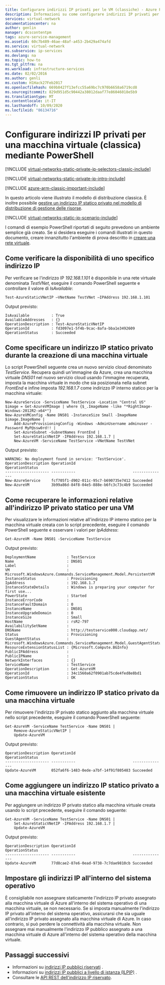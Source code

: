 ```yaml
---
title: Configurare indirizzi IP privati per le VM (classiche) - Azure PowerShell | Documentazione Microsoft
description: Informazioni su come configurare indirizzi IP privati per le macchine virtuali (classiche) mediante PowerShell.
services: virtual-network
documentationcenter: na
author: genlin
manager: dcscontentpm
tags: azure-service-management
ms.assetid: 60c7b489-46ae-48af-a453-2b429a474afd
ms.service: virtual-network
ms.subservice: ip-services
ms.devlang: na
ms.topic: how-to
ms.tgt_pltfrm: na
ms.workload: infrastructure-services
ms.date: 02/02/2016
ms.author: genli
ms.custom: H1Hack27Feb2017
ms.openlocfilehash: 669b8427f13efcc55a69bc7c970b6658a6719cd8
ms.sourcegitcommit: 829d951d5c90442a38012daaf77e86046018e5b9
ms.translationtype: MT
ms.contentlocale: it-IT
ms.lasthandoff: 10/09/2020
ms.locfileid: "86134716"
---
```

# <a name="configure-private-ip-addresses-for-a-virtual-machine-classic-using-powershell"></a>Configurare indirizzi IP privati per una macchina virtuale (classica) mediante PowerShell

[!INCLUDE [virtual-networks-static-private-ip-selectors-classic-include](../../includes/virtual-networks-static-private-ip-selectors-classic-include.md)]

[!INCLUDE [virtual-networks-static-private-ip-intro-include](../../includes/virtual-networks-static-private-ip-intro-include.md)]

[!INCLUDE [azure-arm-classic-important-include](../../includes/azure-arm-classic-important-include.md)]

In questo articolo viene illustrato il modello di distribuzione classica. È inoltre possibile [gestire un indirizzo IP statico privato nel modello di distribuzione di gestione delle risorse](virtual-networks-static-private-ip-arm-ps.md).

[!INCLUDE [virtual-networks-static-ip-scenario-include](../../includes/virtual-networks-static-ip-scenario-include.md)]

I comandi di esempio PowerShell riportati di seguito prevedono un ambiente semplice già creato. Se si desidera eseguire i comandi illustrati in questo documento, creare innanzitutto l'ambiente di prova descritto in [creare una rete virtuale](virtual-networks-create-vnet-classic-netcfg-ps.md).

## <a name="how-to-verify-if-a-specific-ip-address-is-available"></a>Come verificare la disponibilità di uno specifico indirizzo IP
Per verificare se l'indirizzo IP *192.168.1.101* è disponibile in una rete virtuale denominata *TestVNet*, eseguire il comando PowerShell seguente e controllare il valore di *IsAvailable*:

```azurepowershell
Test-AzureStaticVNetIP –VNetName TestVNet –IPAddress 192.168.1.101 
```

Output previsto:

```output
IsAvailable          : True
AvailableAddresses   : {}
OperationDescription : Test-AzureStaticVNetIP
OperationId          : fd3097e1-5f4b-9cac-8afa-bba1e3492609
OperationStatus      : Succeeded
```

## <a name="how-to-specify-a-static-private-ip-address-when-creating-a-vm"></a>Come specificare un indirizzo IP statico privato durante la creazione di una macchina virtuale
Lo script PowerShell seguente crea un nuovo servizio cloud denominato *TestService*. Recupera quindi un'immagine da Azure, crea una macchina virtuale *DNS01* nel nuovo servizio cloud usando l'immagine recuperata, imposta la macchina virtuale in modo che sia posizionata nella subnet *FrontEnd* e infine imposta *192.168.1.7* come indirizzo IP interno statico per la macchina virtuale:

```azurepowershell
New-AzureService -ServiceName TestService -Location "Central US"
$image = Get-AzureVMImage | where {$_.ImageName -like "*RightImage-Windows-2012R2-x64*"}
New-AzureVMConfig -Name DNS01 -InstanceSize Small -ImageName $image.ImageName |
    Add-AzureProvisioningConfig -Windows -AdminUsername adminuser -Password MyP@ssw0rd!! |
    Set-AzureSubnet –SubnetNames FrontEnd |
    Set-AzureStaticVNetIP -IPAddress 192.168.1.7 |
    New-AzureVM -ServiceName TestService –VNetName TestVNet
```

Output previsto:

```output
WARNING: No deployment found in service: 'TestService'.
OperationDescription OperationId                          OperationStatus
-------------------- -----------                          ---------------
New-AzureService     fcf705f1-d902-011c-95c7-b690735e7412 Succeeded      
New-AzureVM          3b99a86d-84f8-04e5-888e-b6fc3c73c4b9 Succeeded  
```

## <a name="how-to-retrieve-static-private-ip-address-information-for-a-vm"></a>Come recuperare le informazioni relative all'indirizzo IP privato statico per una VM
Per visualizzare le informazioni relative all'indirizzo IP interno statico per la macchina virtuale creata con lo script precedente, eseguire il comando PowerShell seguente e osservare i valori per *IpAddress*:

```azurepowershell
Get-AzureVM -Name DNS01 -ServiceName TestService
```

Output previsto:

```output
DeploymentName              : TestService
Name                        : DNS01
Label                       : 
VM                          : Microsoft.WindowsAzure.Commands.ServiceManagement.Model.PersistentVM
InstanceStatus              : Provisioning
IpAddress                   : 192.168.1.7
InstanceStateDetails        : Windows is preparing your computer for first use...
PowerState                  : Started
InstanceErrorCode           : 
InstanceFaultDomain         : 0
InstanceName                : DNS01
InstanceUpgradeDomain       : 0
InstanceSize                : Small
HostName                    : rsR2-797
AvailabilitySetName         : 
DNSName                     : http://testservice000.cloudapp.net/
Status                      : Provisioning
GuestAgentStatus            : Microsoft.WindowsAzure.Commands.ServiceManagement.Model.GuestAgentStatus
ResourceExtensionStatusList : {Microsoft.Compute.BGInfo}
PublicIPAddress             : 
PublicIPName                : 
NetworkInterfaces           : {}
ServiceName                 : TestService
OperationDescription        : Get-AzureVM
OperationId                 : 34c1560a62f0901ab75cde4fed8e8bd1
OperationStatus             : OK
```

## <a name="how-to-remove-a-static-private-ip-address-from-a-vm"></a>Come rimuovere un indirizzo IP statico privato da una macchina virtuale
Per rimuovere l'indirizzo IP privato statico aggiunto alla macchina virtuale nello script precedente, eseguire il comando PowerShell seguente:

```azurepowershell
Get-AzureVM -ServiceName TestService -Name DNS01 |
    Remove-AzureStaticVNetIP |
    Update-AzureVM
```

Output previsto:

```output
OperationDescription OperationId                          OperationStatus
-------------------- -----------                          ---------------
Update-AzureVM       052fa6f6-1483-0ede-a7bf-14f91f805483 Succeeded
```

## <a name="how-to-add-a-static-private-ip-address-to-an-existing-vm"></a>Come aggiungere un indirizzo IP statico privato a una macchina virtuale esistente
Per aggiungere un indirizzo IP privato statico alla macchina virtuale creata usando lo script precedente, eseguire il comando seguente:

```azurepowershell
Get-AzureVM -ServiceName TestService -Name DNS01 |
    Set-AzureStaticVNetIP -IPAddress 192.168.1.7 |
    Update-AzureVM
```

Output previsto:

```output
OperationDescription OperationId                          OperationStatus
-------------------- -----------                          ---------------
Update-AzureVM       77d8cae2-87e6-0ead-9738-7c7dae9810cb Succeeded 
```

## <a name="set-ip-addresses-within-the-operating-system"></a>Impostare gli indirizzi IP all'interno del sistema operativo

È consigliabile non assegnare staticamente l'indirizzo IP privato assegnato alla macchina virtuale di Azure all'interno del sistema operativo di una macchina virtuale, se non necessario. Se si imposta manualmente l'indirizzo IP privato all'interno del sistema operativo, assicurarsi che sia uguale all'indirizzo IP privato assegnato alla macchina virtuale di Azure. In caso contrario, si può perdere la connettività alla macchina virtuale. Non assegnare mai manualmente l'indirizzo IP pubblico assegnato a una macchina virtuale di Azure all'interno del sistema operativo della macchina virtuale.

## <a name="next-steps"></a>Passaggi successivi
* Informazioni su [indirizzi IP pubblici riservati](virtual-networks-reserved-public-ip.md) .
* Informazioni su [indirizzi IP pubblici a livello di istanza (ILPIP)](virtual-networks-instance-level-public-ip.md) .
* Consultare le [API REST dell'indirizzo IP riservato](https://msdn.microsoft.com/library/azure/dn722420.aspx).

